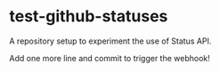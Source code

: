 # test-github-statuses

A repository setup to experiment the use of Status API.

Add one more line and commit to trigger the webhook!
